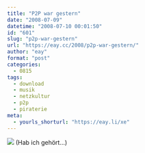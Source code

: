 ```yaml
---
title: "P2P war gestern"
date: "2008-07-09"
datetime: "2008-07-10 00:01:50"
id: "601"
slug: "p2p-war-gestern"
url: "https://eay.cc/2008/p2p-war-gestern/"
author: "eay"
format: "post"
categories:
  - 0815
tags:
  - download
  - musik
  - netzkultur
  - p2p
  - piraterie
meta:
  - yourls_shorturl: "https://eay.li/xe"
---
```


[![](/uploads/2008/fmzilla.gif)](http://anonym.to/?http://tinyurl.com/5s3c3f) (Hab ich gehört...)

